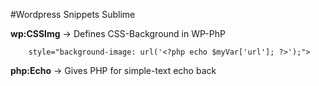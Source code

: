 #Wordpress Snippets Sublime

**wp:CSSImg** -> Defines CSS-Background in WP-PhP

<?php if(!empty($myVar)) : ?>
        style="background-image: url('<?php echo $myVar['url']; ?>');">
<?php endif; ?>


**php:Echo** -> Gives PHP for simple-text echo back 

